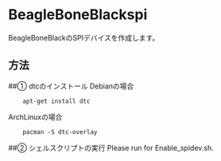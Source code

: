 BeagleBoneBlackspi
==================

BeagleBoneBlackのSPIデバイスを作成します。

方法
----
##① dtcのインストール
Debianの場合
```lang
    apt-get install dtc
```
ArchLinuxの場合
```lang
    pacman -S dtc-overlay
```   

##② シェルスクリプトの実行
Please run for Enable_spidev.sh.  
